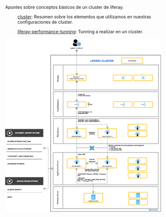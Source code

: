 Apuntes sobre conceptos básicos de un cluster de liferay. 

<p style="margin-left: 40px;"><a href="cluster.MD">cluster</a>: Resumen sobre los elementos que utilizamos en nuestras configuraciones de cluster.</p>
<p style="margin-left: 40px;"><a href="liferay-performance-tunning.MD"> liferay-performance-tunning</a>: Tunning a realizar en un cluster.</p>

<img src="images/cluster.png">
